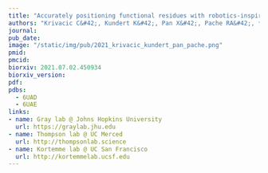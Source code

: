 ```yaml
---
title: "Accurately positioning functional residues with robotics-inspired computational protein design."
authors: "Krivacic C&#42;, Kundert K&#42;, Pan X&#42;, Pache RA&#42;, **Liu L**, Conchúir SO, Jeliazkov JR, Gray JJ, **Thompson MC, Fraser JS**, Kortemme T."
journal:
pub_date: 
image: "/static/img/pub/2021_krivacic_kundert_pan_pache.png"
pmid:
pmcid:
biorxiv: 2021.07.02.450934
biorxiv_version:
pdf:
pdbs:
  - 6UAD
  - 6UAE
links:
- name: Gray lab @ Johns Hopkins University
  url: https://graylab.jhu.edu
- name: Thompson lab @ UC Merced
  url: http://thompsonlab.science
- name: Kortemme lab @ UC San Francisco
  url: http://kortemmelab.ucsf.edu
---
```

